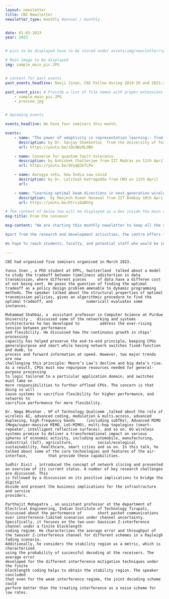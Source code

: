 ```yaml
---
layout: newsletter
title: CNI Newsletter
newsletter_type: monthly #annual / monthly


date: 01-03-2023 
year: 2023


# pics to be displayed have to be stored under assets/img/newsletter/<year>/<month>

# Main image to be displayed
img: sample_main_pic.JPG


# content for past events
past_events_headline: Rooji Jinan, CNI Fellow during 2019-20 and 2021-22, defended her thesis on March 1, 2023 (Wednesday) at 10 am.

past_event_pics: # Provide a list of file names with proper extensions
    - sample_main_pic.JPG
    - preview.jpg


# Upcoming events

events_headline: We have four seminars this month.

events:
    - name: "The power of adaptivity in representation learning:- from meta-learning to federated learning"
      description: by Dr. Sanjay Shakkottai  from the University of Texas at Austin on 4th April @4pm
      url: https://youtu.be/iQcmWzRLOBU

    - name: Converse for quantum fault-tolerance
      description: by Avhishek Chatterjee from IIT Madras on 11th April @4pm
      url: https://youtu.be/dVyqQ2kfLPw

    - name: Aarogya setu, how India saw covid
      description: by Dr. Lalitesh Katragadda from CMU on 11th April 
      url:

    - name: "Learning optimal beam directions in next-generation wireless networks: A fixed-budget stochastic bandit approach"
      description:  by Manjesh Kumar Hanawal from IIT Bombay 18th April @4pm
      url: https://youtu.be/DtrciQaBGtg

# The content of below two will be displayed as a box inside the main area.
msg-title: From the convenor

msg-content: "We are starting this monthly newsletter to keep all the stakeholders updated on the centre activities. 

Apart from the research and development activities, the centre offers free online courses, scholarship for students working in the relevant areas, organises weekly seminar series, technical workshops, and annual summer schools. 

We hope to reach students, faculty, and potential staff who would be interested in participating in the centre activities. "

---
```


<!-- Main article -->
    CNI had organised five seminars organised in March 2023.  
    
    Yunus Inan , a PhD student at EPFL, Switzerland  talked about a model to study the tradeoff between timeliness adistortion in data transmission, where different pieces     of data have a differen cost of not being sent. He poses the question of finding the optimal tradeoff as a policy design problem amenable to dynamic programming             methods. The speaker talked about the structural properties of optimal transmission policies, gives an algorithmic procedure to find the optimal tradeoff, and               numericall evaluates some instances.
    
    Muhammad Shahbaz, a  assistant professor in Computer Science at Purdue University ,  discussed some of the networking and systems architectures he has developed to         address the ever-rising tension between performance
    and flexibility. He discussed how the continuous growth in chips’ processing
    capacity has helped preserve the end-to-end principle, keeping CPUs generalpurpose and smart while having network switches fixed-function and dumb, to
    process and forward information at speed. However, two major trends are now
    challenging this principle: Moore’s Law’s decline and big data’s rise. As a result, CPUs must now repurpose resources needed for general-purpose processing
    to logic tailored to a particular application domain, and switches must take on
    more responsibilities to further offload CPUs. The concern is that doing so will
    cause systems to sacrifice flexibility for higher performance, and networks to
    sacrifice performance for more flexibility.
    
    Dr. Naga Bhushan , VP of Technology Qualcomm ,talked about the role of wireless AI, advanced coding, modulation & multi-access, advanced duplexing, high-frequency bands     (including subTHz), Advanced MIMO (Mega/super-massive MIMO, LoS-MIMO), multi-hop topologies (smart-repeater, intelligent reflective surfaces), and so on. 6G wireless       systems promise to deliver a transformational impact on various spheres of economic activity, including automobile, manufacturing, industrial (IoT), agriculture,           social/ecological sustainability, healthcare, smart cities and so on. In this talk, he talked about some of the core technologies and features of the air-interface,         that provide these capabilities.
    
    Sudhir Dixit , introduced the concept of network slicing and presented an overview of its current status. A number of key research challenges are discussed. This
    is followed by a discussion on its positive implications to bridge the digital
    divide and present the business implications for the infrastructure and service
    providers.
    
    Parthajit Mohapatra , an assistant professor at the department of Electrical Engineering, Indian Institute of Technology Tirupati,  discussed about the performance of       short packet communications
    over interference-limited scenarios under channel uncertainty. Specifically, it focuses on the two-user Gaussian Z-interference channel under a finite blocklength
    coding regime. He characterizes the average error and throughput of the twouser Z-interference channel for different schemes in a Rayleigh fading scenario.
    Additionally, he considers the stability region as a metric, which is characterized
    using the probability of successful decoding at the receivers. The average error
    developed for the different interference mitigation techniques under the finite
    blocklength coding helps to obtain the stability region. The speaker concluded
    that even for the weak interference regime, the joint decoding scheme could
    perform better than the treating interference as a noise scheme for low rates.

    
    

